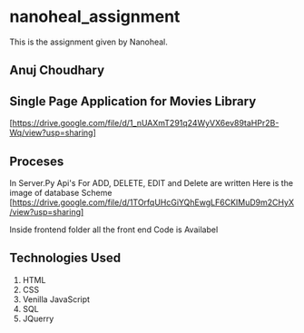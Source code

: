 # nanoheal_assignment

This is the assignment given by Nanoheal.

## Anuj Choudhary

## Single Page Application for Movies Library
[https://drive.google.com/file/d/1_nUAXmT291q24WyVX6ev89taHPr2B-Wq/view?usp=sharing]

## Proceses
 In Server.Py Api's For ADD, DELETE, EDIT and Delete are written
 Here is the image of database Scheme
 [https://drive.google.com/file/d/1TOrfqUHcGiYQhEwgLF6CKIMuD9m2CHyX/view?usp=sharing]
 
 Inside frontend folder all the front end Code is Availabel
 
## Technologies Used
  1) HTML
  2) CSS
  3) Venilla JavaScript
  4) SQL
  5) JQuerry
